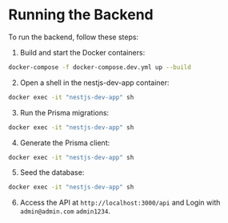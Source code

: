 # Running the Backend

To run the backend, follow these steps:

1. Build and start the Docker containers:

```bash
docker-compose -f docker-compose.dev.yml up --build
```

2. Open a shell in the nestjs-dev-app container:

```bash
docker exec -it "nestjs-dev-app" sh
```

3. Run the Prisma migrations:

```bash
docker exec -it "nestjs-dev-app" sh
```

4. Generate the Prisma client:

```bash
docker exec -it "nestjs-dev-app" sh
```

5. Seed the database:

```bash
docker exec -it "nestjs-dev-app" sh
```

6. Access the API at `http://localhost:3000/api`
and Login with `admin@admin.com` `admin1234`.
